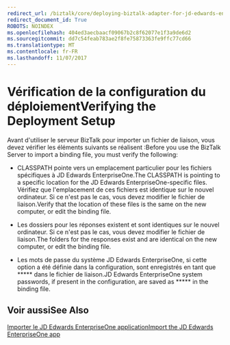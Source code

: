 ```yaml
---
redirect_url: /biztalk/core/deploying-biztalk-adapter-for-jd-edwards-enterpriseone/
redirect_document_id: True
ROBOTS: NOINDEX
ms.openlocfilehash: 404ed3aecbaacf09067b2c8f62077e1f3a9de6d2
ms.sourcegitcommit: dd7c54feab783ae2f8fe75873363fe9ffc77cd66
ms.translationtype: MT
ms.contentlocale: fr-FR
ms.lasthandoff: 11/07/2017
---
```

# <a name="verifying-the-deployment-setup"></a><span data-ttu-id="3cc4e-101">Vérification de la configuration du déploiement</span><span class="sxs-lookup"><span data-stu-id="3cc4e-101">Verifying the Deployment Setup</span></span>
<span data-ttu-id="3cc4e-102">Avant d'utiliser le serveur BizTalk pour importer un fichier de liaison, vous devez vérifier les éléments suivants se réalisent :</span><span class="sxs-lookup"><span data-stu-id="3cc4e-102">Before you use the BizTalk Server to import a binding file, you must verify the following:</span></span>  
  
-   <span data-ttu-id="3cc4e-103">CLASSPATH pointe vers un emplacement particulier pour les fichiers spécifiques à JD Edwards EnterpriseOne.</span><span class="sxs-lookup"><span data-stu-id="3cc4e-103">The CLASSPATH is pointing to a specific location for the JD Edwards EnterpriseOne-specific files.</span></span> <span data-ttu-id="3cc4e-104">Vérifiez que l'emplacement de ces fichiers est identique sur le nouvel ordinateur. Si ce n'est pas le cas, vous devez modifier le fichier de liaison.</span><span class="sxs-lookup"><span data-stu-id="3cc4e-104">Verify that the location of these files is the same on the new computer, or edit the binding file.</span></span>  
  
-   <span data-ttu-id="3cc4e-105">Les dossiers pour les réponses existent et sont identiques sur le nouvel ordinateur. Si ce n'est pas le cas, vous devez modifier le fichier de liaison.</span><span class="sxs-lookup"><span data-stu-id="3cc4e-105">The folders for the responses exist and are identical on the new computer, or edit the binding file.</span></span>  
  
-   <span data-ttu-id="3cc4e-106">Les mots de passe du système JD Edwards EnterpriseOne, si cette option a été définie dans la configuration, sont enregistrés en tant que ***** dans le fichier de liaison.</span><span class="sxs-lookup"><span data-stu-id="3cc4e-106">JD Edwards EnterpriseOne system passwords, if present in the configuration, are saved as ***** in the binding file.</span></span> 
  
## <a name="see-also"></a><span data-ttu-id="3cc4e-107">Voir aussi</span><span class="sxs-lookup"><span data-stu-id="3cc4e-107">See Also</span></span>  
 [<span data-ttu-id="3cc4e-108">Importer le JD Edwards EnterpriseOne application</span><span class="sxs-lookup"><span data-stu-id="3cc4e-108">Import the JD Edwards EnterpriseOne app</span></span>](../core/deploying-biztalk-adapter-for-jd-edwards-enterpriseone.md)